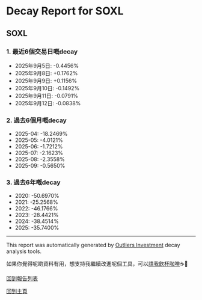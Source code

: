 # Decay Report for SOXL

## SOXL

### 1. 最近6個交易日嘅decay

- 2025年9月5日: -0.4456%
- 2025年9月8日: +0.1762%
- 2025年9月9日: +0.1156%
- 2025年9月10日: -0.1492%
- 2025年9月11日: -0.0791%
- 2025年9月12日: -0.0838%

### 2. 過去6個月嘅decay

- 2025-04: -18.2469%
- 2025-05: -4.0121%
- 2025-06: -1.7212%
- 2025-07: -2.1623%
- 2025-08: -2.3558%
- 2025-09: -0.5650%

### 3. 過去6年嘅decay

- 2020: -50.6970%
- 2021: -25.2568%
- 2022: -46.1766%
- 2023: -28.4421%
- 2024: -38.4514%
- 2025: -35.7400%

------------------------------
This report was automatically generated by [Outliers Investment](https://outliersecon.github.io/Outliers-Investment/) decay analysis tools.

如果你覺得呢啲資料有用，想支持我繼續改進呢個工具，可以[請我飲杯咖啡](https://buymeacoffee.com/outliersecon)☕🙏

[回到報告列表](https://outliersecon.github.io/Outliers-Investment/reports/reports_public)

[回到主頁](https://outliersecon.github.io/Outliers-Investment/)
